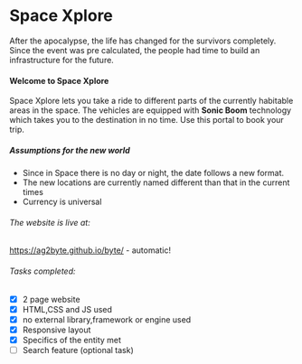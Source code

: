 # Space Xplore
After the apocalypse, the life has changed for the survivors completely. Since the event was pre calculated,
the people had time to build an infrastructure for the future.
#### Welcome to Space Xplore
Space Xplore lets you take a ride to different parts of the currently habitable areas in the space.
The vehicles are equipped with **Sonic Boom** technology which takes you to the destination in no time.
Use this portal to book your trip.

##### Assumptions for the new world
- Since in Space there is no day or night, the date follows a new format. 
- The new locations are currently named different than that in the current times
- Currency is universal 

###### The website is live at:
https://ag2byte.github.io/byte/ - automatic! 


###### Tasks completed:
- [x] 2 page website
- [x] HTML,CSS and JS used
- [x] no external library,framework or engine used
- [x] Responsive layout 
- [x] Specifics of the entity met
- [ ] Search feature (optional task)